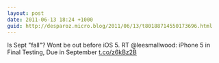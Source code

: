 ```yaml
---
layout: post
date: 2011-06-13 18:24 +1000
guid: http://desparoz.micro.blog/2011/06/13/t80188714550173696.html
---
```

Is Sept "fall"? Wont be out before iOS 5. RT @leesmallwood: iPhone 5 in Final Testing, Due in September  [t.co/z6kBz2B](http://t.co/z6kBz2B)
